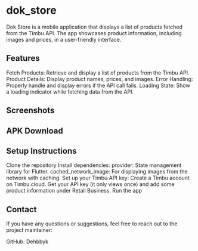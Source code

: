 # dok_store

Dok Store is a mobile application that displays a list of products fetched from the Timbu API. 
The app showcases product information, including images and prices, in a user-friendly interface.

## Features
Fetch Products: Retrieve and display a list of products from the Timbu API.
Product Details: Display product names, prices, and images.
Error Handling: Properly handle and display errors if the API call fails.
Loading State: Show a loading indicator while fetching data from the API.

## Screenshots

## APK Download
## Setup Instructions
  Clone the repository
  Install dependencies:
provider: State management library for Flutter.
cached_network_image: For displaying images from the network with caching.
  Set up your Timbu API key:
Create a Timbu account on Timbu.cloud.
Get your API key (it only views once) and add some product information under Retail Business.
Run the app


## Contact
If you have any questions or suggestions, feel free to reach out to the project maintainer:

GitHub: Dehbbyk
